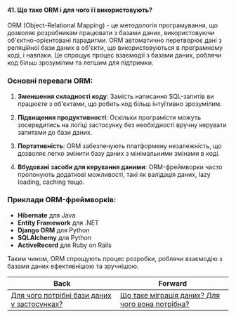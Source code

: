 #### 41. Що таке ORM і для чого її використовують?

ORM (Object-Relational Mapping) - це методологія програмування, що дозволяє розробникам працювати з базами даних, використовуючи об'єктно-орієнтовані парадигми. ORM автоматично перетворює дані з реляційної бази даних в об'єкти, що використовуються в програмному коді, і навпаки. Це спрощує процес взаємодії з базами даних, роблячи код більш зрозумілим та легшим для підтримки.

### Основні переваги ORM:
1. **Зменшення складності коду**: Замість написання SQL-запитів ви працюєте з об'єктами, що робить код більш інтуїтивно зрозумілим.
   
2. **Підвищення продуктивності**: Оскільки програмісти можуть зосередитись на логіці застосунку без необхідності вручну керувати запитами до бази даних.
   
3. **Портативність**: ORM забезпечують платформену незалежність, що дозволяє легко змінити базу даних з мінімальними змінами в коді.
   
4. **Вбудовані засоби для керування даними**: ORM-фреймворки часто пропонують додаткові можливості, такі як валідація даних, lazy loading, caching тощо.

### Приклади ORM-фреймворків:
- **Hibernate** для Java
- **Entity Framework** для .NET
- **Django ORM** для Python
- **SQLAlchemy** для Python
- **ActiveRecord** для Ruby on Rails

Таким чином, ORM спрощують процес розробки, роблячи взаємодію з базами даних ефективнішою та зручнішою.

| Back | Forward |
|---|---|
| [Для чого потрібні бази даних у застосунках?](/ua/junior/database/what-are-databases-used-for-in-applications.md)  | [Що таке міграція даних? Для чого вона потрібна?](/ua/junior/database/what-is-data-migration-and-why-do-i-need-it.md) |